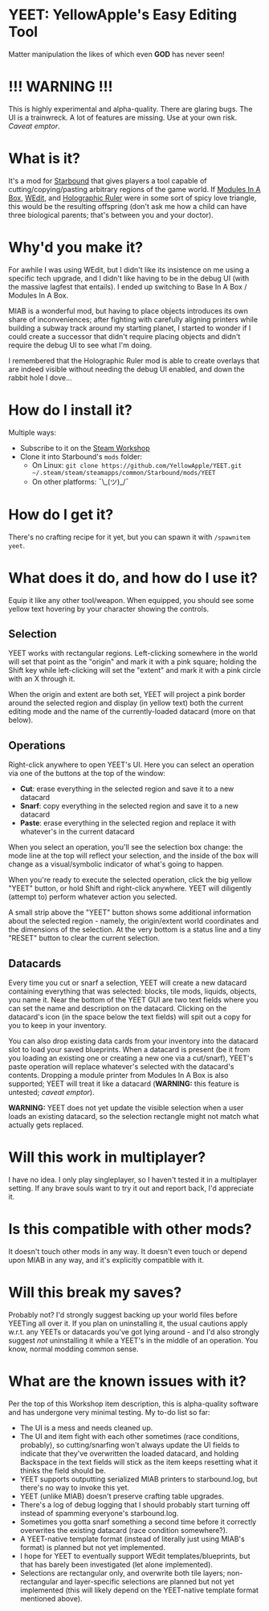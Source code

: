 # YEET: YellowApple's Easy Editing Tool

Matter manipulation the likes of which even **GOD** has never seen!

# !!! WARNING !!!

This is highly experimental and alpha-quality.  There are glaring
bugs.  The UI is a trainwreck.  A lot of features are missing.  Use at
your own risk.  *Caveat emptor*.

# What is it?

It's a mod for [Starbound](https://playstarbound.com/) that gives
players a tool capable of cutting/copying/pasting arbitrary regions of
the game world.  If [Modules In A
Box](https://steamcommunity.com/sharedfiles/filedetails/?id=729456260),
[WEdit](https://steamcommunity.com/sharedfiles/filedetails/?id=734859295),
and [Holographic
Ruler](https://steamcommunity.com/sharedfiles/filedetails/?id=743604545)
were in some sort of spicy love triangle, this would be the resulting
offspring (don't ask me how a child can have three biological parents;
that's between you and your doctor).

# Why'd you make it?

For awhile I was using WEdit, but I didn't like its insistence on me
using a specific tech upgrade, and I didn't like having to be in the
debug UI (with the massive lagfest that entails).  I ended up
switching to Base In A Box / Modules In A Box.

MIAB is a wonderful mod, but having to place objects introduces its
own share of inconveniences; after fighting with carefully aligning
printers while building a subway track around my starting planet, I
started to wonder if I could create a successor that didn't require
placing objects and didn't require the debug UI to see what I'm doing.

I remembered that the Holographic Ruler mod is able to create overlays
that are indeed visible without needing the debug UI enabled, and down
the rabbit hole I dove...

# How do I install it?

Multiple ways:

- Subscribe to it on the [Steam
  Workshop](https://steamcommunity.com/sharedfiles/filedetails/?id=2943033037)
- Clone it into Starbound's `mods` folder:
  - On Linux: `git clone https://github.com/YellowApple/YEET.git
    ~/.steam/steam/steamapps/common/Starbound/mods/YEET`
  - On other platforms: ¯\\\_(ツ)_/¯


# How do I get it?

There's no crafting recipe for it yet, but you can spawn it with
`/spawnitem yeet`.

# What does it do, and how do I use it?

Equip it like any other tool/weapon.  When equipped, you should see
some yellow text hovering by your character showing the controls.

## Selection

YEET works with rectangular regions.  Left-clicking somewhere in the
world will set that point as the "origin" and mark it with a pink
square; holding the Shift key while left-clicking will set the
"extent" and mark it with a pink circle with an X through it.

When the origin and extent are both set, YEET will project a pink
border around the selected region and display (in yellow text) both
the current editing mode and the name of the currently-loaded datacard
(more on that below).

## Operations

Right-click anywhere to open YEET's UI.  Here you can select an
operation via one of the buttons at the top of the window:

- **Cut**: erase everything in the selected region and save it to a
  new datacard
- **Snarf**: copy everything in the selected region and save it to a
  new datacard
- **Paste**: erase everything in the selected region and replace it
  with whatever's in the current datacard

When you select an operation, you'll see the selection box change: the
mode line at the top will reflect your selection, and the inside of
the box will change as a visual/symbolic indicator of what's going to
happen.

When you're ready to execute the selected operation, click the big
yellow "YEET" button, or hold Shift and right-click anywhere.  YEET
will diligently (attempt to) perform whatever action you selected.

A small strip above the "YEET" button shows some additional
information about the selected region - namely, the origin/extent
world coordinates and the dimensions of the selection.  At the very
bottom is a status line and a tiny "RESET" button to clear the current
selection.

## Datacards

Every time you cut or snarf a selection, YEET will create a new
datacard containing everything that was selected: blocks, tile mods,
liquids, objects, you name it.  Near the bottom of the YEET GUI are
two text fields where you can set the name and description on the
datacard.  Clicking on the datacard's icon (in the space below the
text fields) will spit out a copy for you to keep in your inventory.

You can also drop existing data cards from your inventory into the
datacard slot to load your saved blueprints.  When a datacard is
present (be it from you loading an existing one or creating a new one
via a cut/snarf), YEET's paste operation will replace whatever's
selected with the datacard's contents.  Dropping a module printer from
Modules In A Box is also supported; YEET will treat it like a datacard
(**WARNING:** this feature is untested; *caveat emptor*).

**WARNING:** YEET does not yet update the visible selection when a
user loads an existing datacard, so the selection rectangle might not
match what actually gets replaced.

# Will this work in multiplayer?

I have no idea.  I only play singleplayer, so I haven't tested it in a
multiplayer setting.  If any brave souls want to try it out and report
back, I'd appreciate it.

# Is this compatible with other mods?

It doesn't touch other mods in any way.  It doesn't even touch or
depend upon MIAB in any way, and it's explicitly compatible with it.

# Will this break my saves?

Probably not?  I'd strongly suggest backing up your world files before
YEETing all over it.  If you plan on uninstalling it, the usual
cautions apply w.r.t. any YEETs or datacards you've got lying around -
and I'd also strongly suggest *not* uninstalling it while a
YEET's in the middle of an operation.  You know, normal modding common
sense.

# What are the known issues with it?

Per the top of this Workshop item description, this is alpha-quality
software and has undergone very minimal testing.  My to-do list so
far:

- The UI is a mess and needs cleaned up.
- The UI and item fight with each other sometimes (race conditions,
  probably), so cutting/snarfing won't always update the UI fields to
  indicate that they've overwritten the loaded datacard, and holding
  Backspace in the text fields will stick as the item keeps resetting
  what it thinks the field should be.
- YEET supports outputting serialized MIAB printers to starbound.log,
  but there's no way to invoke this yet.
- YEET (unlike MIAB) doesn't preserve crafting table upgrades.
- There's a log of debug logging that I should probably start turning
  off instead of spamming everyone's starbound.log.
- Sometimes you gotta snarf something a second time before it
  correctly overwrites the existing datacard (race condition
  somewhere?).
- A YEET-native template format (instead of literally just using
  MIAB's format) is planned but not yet implemented.
- I hope for YEET to eventually support WEdit templates/blueprints,
  but that has barely been investigated (let alone implemented).
- Selections are rectangular only, and overwrite both tile layers;
  non-rectangular and layer-specific selections are planned but not
  yet implemented (this will likely depend on the YEET-native template
  format mentioned above).
